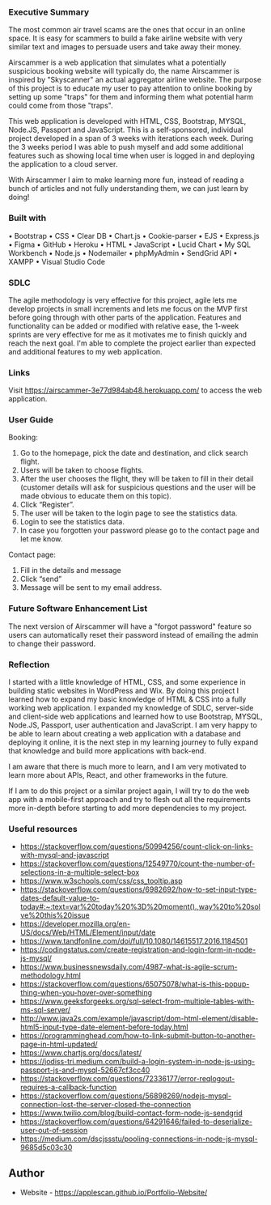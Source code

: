 ### Executive Summary
The most common air travel scams are the ones that occur in an online space. It is easy for scammers to build a fake airline website with very similar text and images to persuade users and take away their money.

Airscammer is a web application that simulates what a potentially suspicious booking website will typically do, the name Airscammer is inspired by "Skyscanner" an actual aggregator airline website. The purpose of this project is to educate my user to pay attention to online booking by setting up some "traps" for them and informing them what potential harm could come from those "traps". 

This web application is developed with HTML, CSS, Bootstrap, MYSQL, Node.JS, Passport and JavaScript. This is a self-sponsored, individual project developed in a span of 3 weeks with iterations each week. During the 3 weeks period I was able to push myself and add some additional features such as showing local time when user is logged in and deploying the application to a cloud server.

With Airscammer I aim to make learning more fun, instead of reading a bunch of articles and not fully understanding them, we can just learn by doing!

### Built with
•	Bootstrap
•	CSS
•	Clear DB
•	Chart.js
•	Cookie-parser
•	EJS
•	Express.js
•	Figma
•	GitHub
•	Heroku
•	HTML
•	JavaScript
•	Lucid Chart
•	My SQL Workbench
•	Node.js
•	Nodemailer
•	phpMyAdmin
•	SendGrid API
•	XAMPP
•	Visual Studio Code

### SDLC
The agile methodology is very effective for this project, agile lets me develop projects in small increments and lets me focus on the MVP first before going through with other parts of the application. Features and functionality can be added or modified with relative ease, the 1-week sprints are very effective for me as it motivates me to finish quickly and reach the next goal. I'm able to complete the project earlier than expected and additional features to my web application. 

### Links
Visit https://airscammer-3e77d984ab48.herokuapp.com/ to access the web application.

### User Guide
Booking:
1.	Go to the homepage, pick the date and destination, and click search flight.
2.	Users will be taken to choose flights. 
3.	After the user chooses the flight, they will be taken to fill in their detail (customer details will ask for suspicious questions and the user will be made obvious to educate them on this topic).
4.	Click “Register”.
5.	The user will be taken to the login page to see the statistics data. 
6.	Login to see the statistics data. 
7.	In case you forgotten your password please go to the contact page and let me know.

Contact page:
1.	Fill in the details and message
2.	Click “send”
3.	Message will be sent to my email address.

### Future Software Enhancement List
The next version of Airscammer will have a "forgot password" feature so users can automatically reset their password instead of emailing the admin to change their password. 

### Reflection
I started with a little knowledge of HTML, CSS, and some experience in building static websites in WordPress and Wix. 
By doing this project I learned how to expand my basic knowledge of HTML & CSS into a fully working web application. I expanded my knowledge of SDLC, server-side and client-side web applications and learned how to use Bootstrap, MYSQL, Node.JS, Passport, user authentication and JavaScript. I am very happy to be able to learn about creating a web application with a database and deploying it online, it is the next step in my learning journey to fully expand that knowledge and build more applications with back-end. 

I am aware that there is much more to learn, and I am very motivated to learn more about APIs, React, and other frameworks in the future. 

If I am to do this project or a similar project again, I will try to do the web app with a mobile-first approach and try to flesh out all the requirements more in-depth before starting to add more dependencies to my project.

### Useful resources

- https://stackoverflow.com/questions/50994256/count-click-on-links-with-mysql-and-javascript
- https://stackoverflow.com/questions/12549770/count-the-number-of-selections-in-a-multiple-select-box
- https://www.w3schools.com/css/css_tooltip.asp
- https://stackoverflow.com/questions/6982692/how-to-set-input-type-dates-default-value-to-today#:~:text=var%20today%20%3D%20moment().,way%20to%20solve%20this%20issue
- https://developer.mozilla.org/en-US/docs/Web/HTML/Element/input/date
- https://www.tandfonline.com/doi/full/10.1080/14615517.2016.1184501
- https://codingstatus.com/create-registration-and-login-form-in-node-js-mysql/
- https://www.businessnewsdaily.com/4987-what-is-agile-scrum-methodology.html
- https://stackoverflow.com/questions/65075078/what-is-this-popup-thing-when-you-hover-over-something
- https://www.geeksforgeeks.org/sql-select-from-multiple-tables-with-ms-sql-server/
- http://www.java2s.com/example/javascript/dom-html-element/disable-html5-input-type-date-element-before-today.html
- https://programminghead.com/how-to-link-submit-button-to-another-page-in-html-updated/
- https://www.chartjs.org/docs/latest/
- https://jodiss-tri.medium.com/build-a-login-system-in-node-js-using-passport-js-and-mysql-52667cf3cc40
- https://stackoverflow.com/questions/72336177/error-reqlogout-requires-a-callback-function
- https://stackoverflow.com/questions/56898269/nodejs-mysql-connection-lost-the-server-closed-the-connection
- https://www.twilio.com/blog/build-contact-form-node-js-sendgrid
- https://stackoverflow.com/questions/64291646/failed-to-deserialize-user-out-of-session
- https://medium.com/dscjssstu/pooling-connections-in-node-js-mysql-9685d5c03c30

## Author

- Website - https://applescan.github.io/Portfolio-Website/
